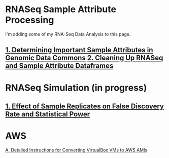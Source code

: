# RNASeq Sample Attribute Processing
I'm adding some of my RNA-Seq Data Analysis to this page.

[1. Determining Important Sample Attributes in Genomic Data Commons](GDC_Sample_Attribute_Extraction.md)
[2. Cleaning Up RNASeq and Sample Attribute Dataframes](https://keslingmj.github.io/Clean_RNASeq_Attributes/QA.html)
---
# RNASeq Simulation (in progress)
[1. Effect of Sample Replicates on False Discovery Rate and Statistical Power](FDR_and_Replicates.md)
---
# AWS
[A. Detailed Instructions for Converting VirtualBox VMs to AWS AMIs](https://keslingmj.github.io/Upload_VM_S3_Convert_AMI/Upload_Convert_VM.html)
